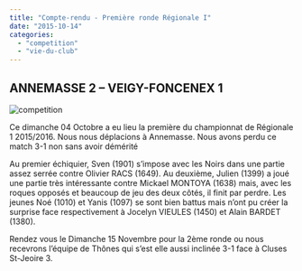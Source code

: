 ```yaml
---
title: "Compte-rendu - Première ronde Régionale I"
date: "2015-10-14"
categories: 
  - "competition"
  - "vie-du-club"
---
```


## ANNEMASSE 2 – VEIGY-FONCENEX 1

![competition](http://echecs-veigy.fr/wp-content/uploads/2015/10/competition-300x300.png)

Ce dimanche 04 Octobre a eu lieu la première du championnat de Régionale 1 2015/2016. Nous nous déplacions à Annemasse. Nous avons perdu ce match 3-1 non sans avoir démérité

Au premier échiquier, Sven (1901) s’impose avec les Noirs dans une partie assez serrée contre Olivier RACS (1649). Au deuxième, Julien (1399) a joué une partie très intéressante contre Mickael MONTOYA (1638) mais, avec les roques opposés et beaucoup de jeu des deux côtés, il finit par perdre. Les jeunes Noé (1010) et Yanis (1097) se sont bien battus mais n’ont pu créer la surprise face respectivement à Jocelyn VIEULES (1450) et Alain BARDET (1380).

Rendez vous le Dimanche 15 Novembre pour la 2ème ronde ou nous recevrons l’équipe de Thônes qui s’est elle aussi inclinée 3-1 face à Cluses St-Jeoire 3.
